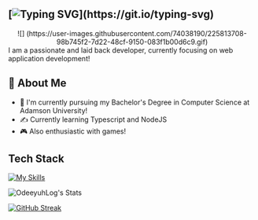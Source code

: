 ## [![Typing SVG](https://readme-typing-svg.herokuapp.com?color=%61dafb&size=28&duration=3800&vCenter=true&width=550&height=40&lines=Welcome+to+Nikko+Santillan's+Github!)](https://git.io/typing-svg)

<div style="text-align: center;">![] (https://user-images.githubusercontent.com/74038190/225813708-98b745f2-7d22-48cf-9150-083f1b00d6c9.gif)</div>
I am a passionate and laid back developer, currently focusing on web application development!

## 🚀 About Me

- 🔭 I'm currently pursuing my Bachelor's Degree in Computer Science at Adamson University!
- ✍️ Currently learning Typescript and NodeJS
- 🎮 Also enthusiastic with games!

## Tech Stack

[![My Skills](https://skillicons.dev/icons?i=js,html,css,react,ts,cs,nodejs,php,express,nextjs)](https://skillicons.dev)

![OdeeyuhLog's Stats](https://github-readme-stats.vercel.app/api?username=OdeeyuhLog&theme=vue-dark&show_icons=true&hide_border=true&count_private=true)

[![GitHub Streak](https://streak-stats.demolab.com?user=OdeeyuhLog&count_private=true&theme=react&border_radius=10)](https://git.io/streak-stats)

<!--
**OdeeyuhLog/OdeeyuhLog** is a ✨ _special_ ✨ repository because its `README.md` (this file) appears on your GitHub profile.

Here are some ideas to get you started:

- 🔭 I’m currently working on ...
- 🌱 I’m currently learning ...
- 👯 I’m looking to collaborate on ...
- 🤔 I’m looking for help with ...
- 💬 Ask me about ...
- 📫 How to reach me: ...
- 😄 Pronouns: ...
- ⚡ Fun fact: ...
-->
